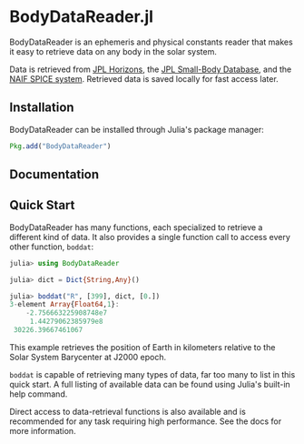 # BodyDataReader.jl

BodyDataReader is an ephemeris and physical constants reader that makes it easy to retrieve data on any body in the solar system.

Data is retrieved from [JPL Horizons](https://ssd.jpl.nasa.gov/?horizons), the [JPL Small-Body Database](https://ssd.jpl.nasa.gov/sbdb.cgi), and the [NAIF SPICE system](https://naif.jpl.nasa.gov/naif/index.html).
Retrieved data is saved locally for fast access later.

## Installation

BodyDataReader can be installed through Julia's package manager:
```julia
Pkg.add("BodyDataReader")
```

## Documentation



## Quick Start

BodyDataReader has many functions, each specialized to retrieve a different kind of data. It also provides a single function call to access every other function, `boddat`:

```julia
julia> using BodyDataReader

julia> dict = Dict{String,Any}()

julia> boddat("R", [399], dict, [0.])
3-element Array{Float64,1}:
    -2.756663225908748e7
     1.44279062385979e8
 30226.39667461067
```

This example retrieves the position of Earth in kilometers relative to the Solar System Barycenter at J2000 epoch.

`boddat` is capable of retrieving many types of data, far too many to list in this quick start. A full listing of available data can be found using Julia's built-in help command.

Direct access to data-retrieval functions is also available and is recommended for any task requiring high performance. See the docs for more information.